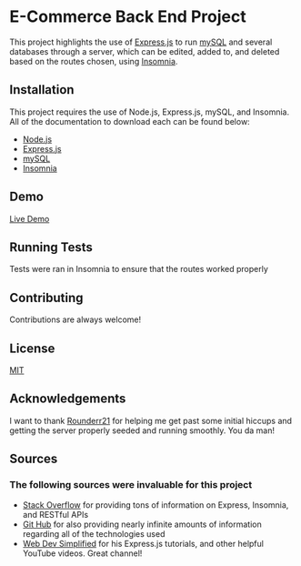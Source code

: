 # E-Commerce Back End Project

This project highlights the use of [Express.js](https://expressjs.com/) to run [mySQL](https://www.mysql.com/) and several databases through a server, which can be edited, added to, and deleted based on the routes chosen, using [Insomnia](https://insomnia.rest/).

## Installation

This project requires the use of Node.js, Express.js, mySQL, and Insomnia. All of the documentation to download each can be found below:

-   [Node.js](https://nodejs.org/en)
-   [Express.js](https://expressjs.com/)
-   [mySQL](https://www.mysql.com/)
-   [Insomnia](https://insomnia.rest/)

## Demo

[Live Demo](https://drive.google.com/file/d/1GJcqHnqvjoOlteuK-z9bF3-picC00xXM/view)

## Running Tests

Tests were ran in Insomnia to ensure that the routes worked properly

## Contributing

Contributions are always welcome!

## License

[MIT](https://choosealicense.com/licenses/mit/)

## Acknowledgements

I want to thank [Rounderr21](https://github.com/Rounderr21) for helping me get past some initial hiccups and getting the server properly seeded and running smoothly. You da man!

## Sources

### The following sources were invaluable for this project

-   [Stack Overflow](https://stackoverflow.com/) for providing tons of information on Express, Insomnia, and RESTful APIs
-   [Git Hub](https://github.com/) for also providing nearly infinite amounts of information regarding all of the technologies used
-   [Web Dev Simplified](https://www.youtube.com/@WebDevSimplified) for his Express.js tutorials, and other helpful YouTube videos. Great channel!
